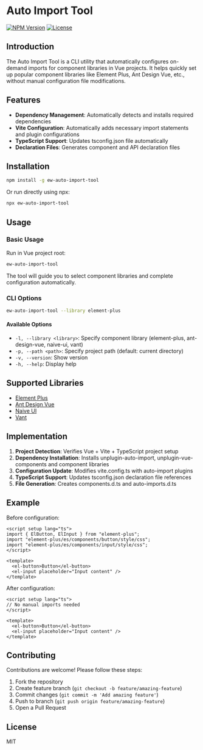 # Auto Import Tool

[![NPM Version](https://img.shields.io/npm/v/ew-auto-import-tool.svg)](https://www.npmjs.com/package/ew-auto-import-tool)
[![License](https://img.shields.io/npm/l/ew-auto-import-tool.svg)](https://github.com/eveningwater/ew-auto-import-tool/blob/main/LICENSE)

## Introduction

The Auto Import Tool is a CLI utility that automatically configures on-demand imports for component libraries in Vue projects. It helps quickly set up popular component libraries like Element Plus, Ant Design Vue, etc., without manual configuration file modifications.

## Features

- **Dependency Management**: Automatically detects and installs required dependencies
- **Vite Configuration**: Automatically adds necessary import statements and plugin configurations
- **TypeScript Support**: Updates tsconfig.json file automatically
- **Declaration Files**: Generates component and API declaration files

## Installation

```bash
npm install -g ew-auto-import-tool
```

Or run directly using npx:

```bash
npx ew-auto-import-tool
```

## Usage

### Basic Usage

Run in Vue project root:

```bash
ew-auto-import-tool
```

The tool will guide you to select component libraries and complete configuration automatically.

### CLI Options

```bash
ew-auto-import-tool --library element-plus
```

#### Available Options

- `-l, --library <library>`: Specify component library (element-plus, ant-design-vue, naive-ui, vant)
- `-p, --path <path>`: Specify project path (default: current directory)
- `-v, --version`: Show version
- `-h, --help`: Display help

## Supported Libraries

- [Element Plus](https://element-plus.org/)
- [Ant Design Vue](https://antdv.com/)
- [Naive UI](https://www.naiveui.com/)
- [Vant](https://vant-ui.github.io/vant/)

## Implementation

1. **Project Detection**: Verifies Vue + Vite + TypeScript project setup
2. **Dependency Installation**: Installs unplugin-auto-import, unplugin-vue-components and component libraries
3. **Configuration Update**: Modifies vite.config.ts with auto-import plugins
4. **TypeScript Support**: Updates tsconfig.json declaration file references
5. **File Generation**: Creates components.d.ts and auto-imports.d.ts

## Example

Before configuration:

```vue
<script setup lang="ts">
import { ElButton, ElInput } from "element-plus";
import "element-plus/es/components/button/style/css";
import "element-plus/es/components/input/style/css";
</script>

<template>
  <el-button>Button</el-button>
  <el-input placeholder="Input content" />
</template>
```

After configuration:

```vue
<script setup lang="ts">
// No manual imports needed
</script>

<template>
  <el-button>Button</el-button>
  <el-input placeholder="Input content" />
</template>
```

## Contributing

Contributions are welcome! Please follow these steps:

1. Fork the repository
2. Create feature branch (`git checkout -b feature/amazing-feature`)
3. Commit changes (`git commit -m 'Add amazing feature'`)
4. Push to branch (`git push origin feature/amazing-feature`)
5. Open a Pull Request

## License

MIT

```


```
